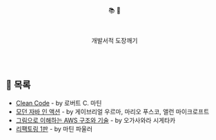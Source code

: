 
 <p align='center'> 📚 🔨</p>
 
<br/>

<p align='center'> 개발서적 도장깨기 </p>

<br/>
<br/>

## 📖 목록

- [Clean Code](/CleanCode/CleanCode.md) - by 로버트 C. 마틴
- [모던 자바 인 액션](/ModernJavaInAction/ModernJavaInAction.md) - by 게이브리얼 우르마, 마리오 푸스코, 앨런 마이크로프트
- [그림으로 이해하는 AWS 구조와 기술](/그림으로_이해하는_AWS_구조와_기술/그림으로_이해하는_AWS_구조와_기술.md) - by 오가사와라 시게타카
- [리팩토링 1판](/Refactoring/Refactoring.md) - by 마틴 파울러
